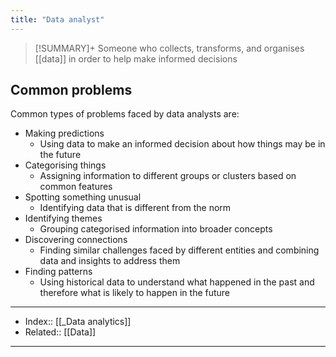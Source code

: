 ```yaml
---
title: "Data analyst" 
---
```

> [!SUMMARY]+
> Someone who collects, transforms, and organises [[data]] in order to help make informed decisions

## Common problems
Common types of problems faced by data analysts are:
- Making predictions
	- Using data to make an informed decision about how things may be in the future
- Categorising things
	- Assigning information to different groups or clusters based on common features
- Spotting something unusual
	- Identifying data that is different from the norm
- Identifying themes
	- Grouping categorised information into broader concepts
- Discovering connections
	- Finding similar challenges faced by different entities and combining data and insights to address them
- Finding patterns
	- Using historical data to understand what happened in the past and therefore what is likely to happen in the future


---
- Index:: [[_Data analytics]] 
- Related:: [[Data]]
---